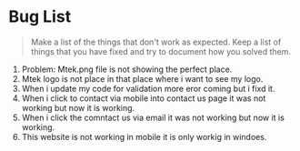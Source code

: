 # Bug List

> Make a list of the things that don't work as expected. Keep a list of things that you have fixed and try to document how you solved them.

1. Problem: Mtek.png file is not showing the perfect place.
2. Mtek logo is not place in that place where i want to see my logo.
3. When i update my code for validation more eror coming but i fixd it.
4. When i click to contact via mobile into contact us page it was not working but now it is working.
5. When i click the comntact us via email it was not working but now it is working.
6. This website is not working in mobile it is only workig in windoes.
